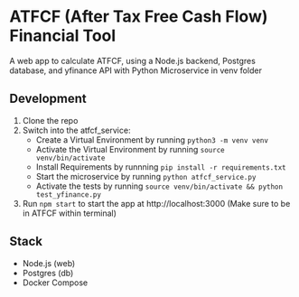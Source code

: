 # ATFCF (After Tax Free Cash Flow) Financial Tool

A web app to calculate ATFCF, using a Node.js backend, Postgres database, and yfinance API with Python Microservice in venv folder

## Development

1. Clone the repo
2. Switch into the atfcf_service:
    - Create a Virtual Environment by running `python3 -m venv venv`
    - Activate the Virtual Environment by running `source venv/bin/activate`
    - Install Requirements by runnning `pip install -r requirements.txt`
    - Start the microservice by running `python atfcf_service.py`
    - Activate the tests by running `source venv/bin/activate && python test_yfinance.py`
3. Run `npm start` to start the app at http://localhost:3000 (Make sure to be in ATFCF within terminal)

## Stack
- Node.js (web)
- Postgres (db)
- Docker Compose